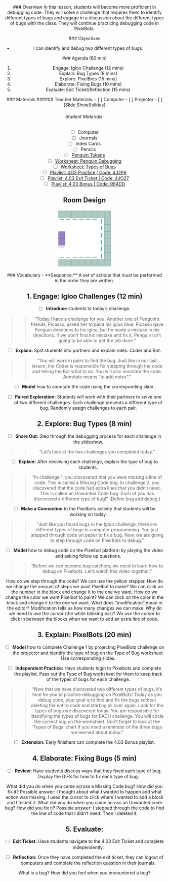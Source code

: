 <header class='header' title='Debugging Code' subtitle='Lesson 03'/>

<notable>
<iconp src='/icons/activity.png'>### Overview</iconp>
In this lesson, students will become more proficient in debugging code. They will solve a challenge that requires them to identify different types of bugs and engage in a discussion about the different types of bugs with the class. They will continue practicing debugging code in PixelBots.

<iconp src='/icons/objectives.png'>### Objectives</iconp>
-  I can identify and debug two different types of bugs.

<iconp src='/icons/agenda.png'>### Agenda (60 min)</iconp>
1. Engage: Igloo Challenge (12 mins)
1. Explain: Bug Types (8 mins)
1. Explore: PixelBots (15 mins)
1. Elaborate: Fixing Bugs (10 mins)
1. Evaluate: Exit Ticket/Reflection (15 mins)

<note>
<iconp src='/icons/materials.png'>### Materials</iconp>
###### Teacher Materials:
- [ ] Computer
- [ ] Projector
- [ ] [Slide Show][slides]

###### Student Materials:
- [ ] Computer
- [ ] Journals
- [ ] Index Cards
- [ ] Pencils
- [ ] [Penguin Tokens][token]
- [ ] [Worksheet: Penguin Debugging][worksheet]
- [ ] [Worksheet: Types of Bugs][bugs]
- [ ] [Playlist: 4.03 Practice | Code: 4J2P6][practice]
- [ ] [Playlist: 4.03 Exit Ticket | Code: 4JO27][exit]
- [ ] [Playlist: 4.03 Bonus | Code: R64DD][extension]

</note>

## Room Design
![room](/images/layout-online.png)

<note>
<iconp src='/icons/vocab.png'>### Vocabulary</iconp>
- **Sequence:** A set of actions that must be performed in the order they are written.
</note>

<pagebreak/>

## 1. Engage: Igloo Challenges (12 min)
- [ ] **Introduce** students to today’s challenge.
>>“Today I have a challenge for you. Another one of Penguin’s friends, Picasso, asked her to paint his igloo blue. Picasso gave Penguin directions to his igloo, but he made a mistake in his directions. If we don’t find his mistake and fix it, Penguin isn’t going to be able to get the job done.”

- [ ] **Explain:** Split students into partners and explain roles: Coder and Bot.
>>“You will work in pairs to find the bug. Just like in our last lesson, the Coder is responsible for stepping through the code and telling the Bot what to do. You will also annotate the code. Annotate means “to add notes”.”

- [ ] **Model** how to annotate the code using the corresponding slide.

- [ ] **Paired Exploration:** Students will work with their partners to solve one of two different challenges. Each challenge presents a different type of bug. Randomly assign challenges to each pair.

## 2. Explore: Bug Types (8 min)
- [ ] **Share Out:** Step through the debugging process for each challenge in the slideshow.
>>“Let’s look at the two challenges you completed today.”

- [ ]  **Explain:** After reviewing each challenge, explain the type of bug to students.
>>“In challenge 1, you discovered that you were missing a line of code. This is called a Missing Code bug.
In challenge 2, you discovered that the code had extra lines that you didn’t need. This is called an Unwanted Code bug.
Each of you has discovered a different type of bug!” (Define bug and debug.)

- [ ] **Make a Connection** to the Pixelbots activity that students will be working on today.
>>“Just like you found bugs in the Igloo challenge, there are different types of bugs in computer programming. You just stepped through code on paper to fix a bug. Now, we are going to step through code on PixelBots to debug.”

- [ ] **Model** how to debug code on the Pixelbot platform by playing the video and asking follow up questions.
>>“Before we can become bug catchers, we need to learn how to debug on Pixelbots. Let’s watch this video together.”

<iconp type='question'>How do we step through the code?</iconp>
<iconp type='answer'>We can use the yellow stepper.</iconp>
<iconp type='question'>How do we change the amount of steps we want Pixelbot to make?</iconp>
<iconp type='answer'>We can click on the number in the block and change it to the one we want.</iconp>
<iconp type='question'>How do we change the color we want Pixelbot to paint?</iconp>
<iconp type='answer'>We can click on the color in the block and change it to the one we want.</iconp>
<iconp type='question'>What does “modification” mean in the editor?</iconp>
<iconp type='answer'>Modification tells us how many changes we can make.</iconp>
<iconp type='question'>Why do we need to use the cursor (the white blinking bar)?</iconp>
<iconp type='answer'>We use the cursor to click in between the blocks when we want to add an extra line of code.</iconp>

## 3. Explain: PixelBots (20 min)
- [ ] **Model** how to complete Challenge 1 by projecting PixelBots challenge on the projector and identify the type of bug on the Type of Bug worksheet. Use corresponding slides.

- [ ] **Independent Practice:** Have students login to Pixelbots and complete the playlist. Pass out the Type of Bug worksheet for them to keep track of the types of bugs for each challenge.
>>“Now that we have discovered two different types of bugs, it’s time for you to practice debugging on PixelBots! Today as you debug code, your goal is to find and fix the bugs without deleting the entire code and starting all over again. Look for the types of bugs we discovered today. You are responsible for identifying the types of bugs for EACH challenge. You will circle the correct bug on the worksheet. Don’t forget to look at the ‘Types of Bugs’ chart if you need a reminder of the three bugs we learned about today.”

- [ ] **Extension:** Early finishers can complete the 4.03 Bonus playlist.

## 4. Elaborate: Fixing Bugs (5 min)
- [ ] **Review:** Have students discuss ways that they fixed each type of bug. Display the GIFS for how to fix each type of bug.

<iconp type='question'>What did you do when you came across a Missing Code bug? How did you fix it?</iconp>
<iconp type='answer'>Possible answer: I thought about what I wanted to happen and what action was missing. I used the cursor to click where I wanted to add a block and I tested it.</iconp>
<iconp type='question'>What did you do when you came across an Unwanted code bug? How did you fix it?</iconp>
<iconp type='answer'>Possible answer: I stepped through the code to find the line of code that I didn’t need. Then I deleted it.</iconp>

## 5. Evaluate:
- [ ] **Exit Ticket:** Have students navigate to the 4.03 Exit Ticket and complete independently.

- [ ] **Reflection:** Once they have completed the exit ticket, they can logout of computers and complete the reflection question in their journals.

<iconp type='question'>What is a bug? How did you feel when you encountered a bug?</iconp>


</notable>

[slides]:https://drive.google.com/open?id=1cZ_T7e9zHl_AZUoX65GJ-8cMUGKqtWZyMvvwZF_V_Oo
[token]: https://drive.google.com/open?id=1WjVvupynL7FuvuSwMS_IKNYxj8mHVcwnHGM5Bmr213g
[worksheet]: https://drive.google.com/open?id=1jmXt4w6oVO_3FtWSTRilLGxl1K6OgVskJL2MAKp-Y0U
[bugs]: https://drive.google.com/open?id=1UauKgtEJR8mYRoKNlV_jlZwlBU-MXHifmFI55VfTO40
[practice]:http://www.pixelbots.io/4J2P6
[exit]: http://www.pixelbots.io/4JO27
[extension]: http://www.pixelbots.io/R64DD

